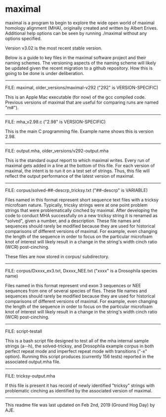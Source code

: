 # maximal
maximal is a program to begin to explore the wide open world of maximal homology alignment (MHA), originally created and written by Albert Erives. Additional help options can be seen by running ./maximal without any options specified.

Version v3.02 is the most recent stable version.

Below is a guide to key files in the maximal software project and their naming schemes. The versioning aspects of the naming scheme will likely be updated given the recent migration to a github repository. How this is going to be done is under deliberation.
_______________________________________________
FILE: maximal, older_versions/maximal-v292 ("292" is VERSION-SPECIFIC)

This is an Apple Mac executable (for now) of the gcc compiled code. Previous versions of maximal that are useful for comparing runs are named "m#").

_______________________________________________
FILE: mha_v2.98.c  ("2.98" is VERSION-SPECIFIC)

This is the main C programming file. Example name shows this is version 2.98.

_______________________________________________
FILE: output.mha, older_versions/v292-output.mha

This is the standard ouput report to which maximal writes. 
Every run of maximal gets added in a line at the bottom of this file.
For each version of maximal, the intent is to run it on a test set of strings.
Thus, this file will reflect the output performance of the latest version of maximal.

_______________________________________________
FILE: corpus/solved-##-descrp_tricksy.txt ("##-descrp" is VARIABLE)

Files named in this format represent short sequence text files with a tricksy microfoam nature. Typically, tricsky strings were at one point problem strings that were problematically cinched by maximal. After developing the code to conduct MHA successfully on a new tricksy string it is renamed as "solved", given a number, and a description. These file names and sequences should rarely be modified because they are used for historical comparisons of different versions of maximal. For example, even changing the length of the sequence in order to focus on the particular microfoam knot of interest will likely result in a change in the string's width cinch ratio (WCR) post-cinching.

These files are now stored in corpus/ subdirectory.

_______________________________________________
FILE: corpus/Dxxxx_ex3.txt, Dxxxx_NEE.txt ("xxxx" is a Drosophila species name)

Files named in this format represent vnd exon 3 sequences or NEE sequences from one of several species of flies. These file names and sequences should rarely be modified because they are used for historical comparisons of different versions of maximal. For example, even changing the length of the sequence in order to focus on the particular microfoam knot of interest will likely result in a change in the string's width cinch ratio (WCR) post-cinching.

_______________________________________________
FILE: script-testall

This is a bash script file designed to test all of the mha internal sample strings (a--h), the solved-tricksy, and Drosophila example corpus in both perfect repeat mode and imperfect repeat mode with transitions ("-x" option). Running this script produces (currently 156 tests) reported in the associated output.mha file.

_______________________________________________
FILE: tricksy-output.mha

If this file is present it has record of newly identified "tricksy" strings with problematic cinching as identified by the associated version of maximal.
_______________________________________________
This readme file was last updated on Feb 2nd, 2019 (Ground Hog Day) by AJE.
